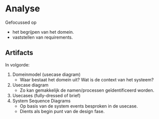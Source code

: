 # Analyse
Gefocussed op 
- het begrijpen van het domein.
- vaststellen van requirements.

## Artifacts
In volgorde: 
1. Domeinmodel (usecase diagram)
    - Waar bestaat het domein uit? Wat is de context van het systeem?
2. Usecase diagram
    - Zo kan gemakkelijk de namen/processen geïdentificeerd worden.
3. Usecases (fully-dressed of brief)
4. System Sequence Diagrams
    - Op basis van de system events besproken in de usecase. 
    - Dients als begin punt van de design fase.